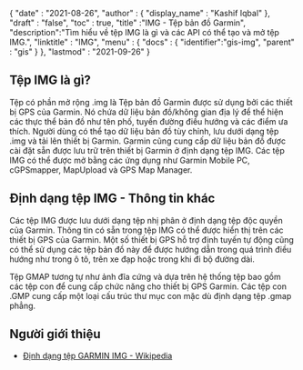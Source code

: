 {
  "date" : "2021-08-26",
  "author" : {
    "display_name" : "Kashif Iqbal"
},
  "draft" : "false",
  "toc" : true,
  "title" :"IMG - Tệp bản đồ Garmin",
  "description":"Tìm hiểu về tệp IMG là gì và các API có thể tạo và mở tệp IMG.",
  "linktitle" : "IMG",
  "menu" : {
    "docs" : {
      "identifier":"gis-img",
      "parent" : "gis"
}
},
  "lastmod" : "2021-09-26"
}

## Tệp IMG là gì?

Tệp có phần mở rộng .img là Tệp bản đồ Garmin được sử dụng bởi các thiết bị GPS của Garmin. Nó chứa dữ liệu bản đồ/không gian địa lý để thể hiện các thực thể bản đồ như tên phố, tuyến đường điều hướng và các điểm ưa thích. Người dùng có thể tạo dữ liệu bản đồ tùy chỉnh, lưu dưới dạng tệp .img và tải lên thiết bị Garmin. Garmin cũng cung cấp dữ liệu bản đồ được cài đặt sẵn được lưu trữ trên thiết bị Garmin ở định dạng tệp IMG. Các tệp IMG có thể được mở bằng các ứng dụng như Garmin Mobile PC, cGPSmapper, MapUpload và GPS Map Manager.

## Định dạng tệp IMG - Thông tin khác

Các tệp IMG được lưu dưới dạng tệp nhị phân ở định dạng tệp độc quyền của Garmin. Thông tin có sẵn trong tệp IMG có thể được hiển thị trên các thiết bị GPS của Garmin. Một số thiết bị GPS hỗ trợ định tuyến tự động cũng có thể sử dụng các tệp bản đồ này để được hướng dẫn trong quá trình điều hướng như trong ô tô, trên xe đạp hoặc trong khi đi bộ đường dài.

Tệp GMAP tương tự như ảnh đĩa cứng và dựa trên hệ thống tệp bao gồm các tệp con để cung cấp chức năng cho thiết bị GPS Garmin. Các tệp con .GMP cung cấp một loại cấu trúc thư mục con mặc dù định dạng tệp .gmap phẳng.


## Người giới thiệu ##

* [Định dạng tệp GARMIN IMG - Wikipedia](https://en.wikipedia.org/wiki/Garmin_.img)

